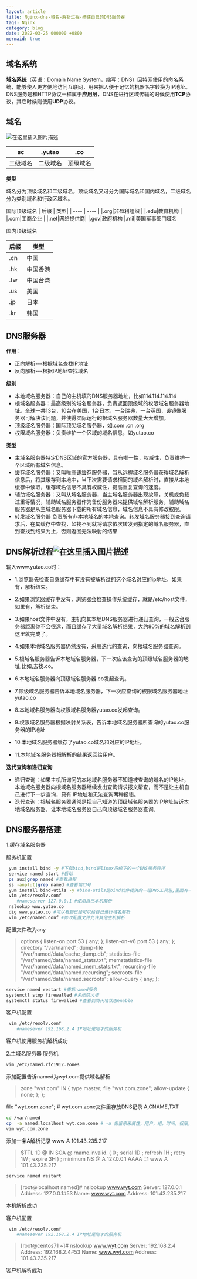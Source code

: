 ```yaml
---
layout: article
title: Nginx-dns-域名-解析过程-搭建自己的DNS服务器
tags: Nginx
category: blog
date: 2022-03-25 000000 +0800
mermaid: true
---
```


## 域名系统

**域名系统**（英语：Domain Name System，缩写：DNS）因特网使用的命名系统，能够使人更方便地访问互联网，用来把人便于记忆的机器名字转换为IP地址。DNS服务是和HTTP协议一样属于**应用层**，DNS在进行区域传输的时候使用**TCP**协议，其它时候则使用**UDP**协议。

## 域名


![在这里插入图片描述](https://img-blog.csdnimg.cn/9bcbdf8ed8f24d52ac675cd09c09cc9b.png?x-oss-process=image/watermark,type_d3F5LXplbmhlaQ,shadow_50,text_Q1NETiBAeXV0YW9fNTE3,size_20,color_FFFFFF,t_70,g_se,x_16)


 |  sc   | .yutao  |.co
 |  ----  | ----  | ---|
 |三级域名| 二级域名| 顶级域名|

 **类型**
 
 域名分为顶级域名和二级域名，顶级域名又可分为国际域名和国内域名，二级域名分为类别域名和行政区域名。
 
 国际顶级域名
 |  后缀   | 类型|
   |  ----  | ----  | 
 |.org|非盈利组织 |
  |.edu|教育机构 |
   |.com|工商企业 |
   |.net|网络提供商|
   |.gov|政府机构
   |.mil|美国军事部门域名
   
   国内顶级域名
   
   |  后缀   | 类型|
   |  ----  | ----  | 
 |.cn|中国|
  |.hk|中国香港 |
   |.tw|中国台湾 |
   |.us|美国|
   |.jp|日本|
   |.kr|韩国|
   


## DNS服务器
**作用**：
- 正向解析---根据域名查找IP地址
- 反向解析---根据IP地址查找域名

**级别**
- 本地域名服务器：自己的主机填的DNS服务器地址，比如114.114.114.114
- 根域名服务器：最高级别的域名服务器，负责返回顶级域的权限域名服务器地址。全球一共13台，10台在美国，1台日本，一台瑞典，一台英国，设镜像服务器可解决该问题，并使得实际运行的根域名服务器数量大大增加。
- 顶级域名服务器：国际顶尖域名服务器，如.com .cn .org
- 权限域名服务器：负责维护一个区域的域名信息，如yutao.co

**类型**
- 主域名服务器特定DNS区域的官方服务器，具有唯一性，权威性，负责维护一个区域所有域名信息。
- 缓存域名服务器：又叫唯高速缓存服务器，当从远程域名服务器获得域名解析信息后，将其缓存到本地中，当下次需要请求相同的域名解析时，直接从本地缓存中读取，缓存域名信息不具有权威性，提高重复查询的速度。
-  辅助域名服务器：又叫从域名服务器，当主域名服务器出现故障，关机或负载过重等情况，辅助域名服务器作为备份服务器来提供域名解析服务，辅助域名服务器是从主域名服务器下载的所有域名信息，域名信息不具有修改权限。
- 转发域名服务器
负责所有非本地域名的本地查询。转发域名服务器接到查询请求后，在其缓存中查找，如找不到就将请求依次转发到指定的域名服务器，直到查找到结果为止，否则返回无法映射的结果

## DNS解析过程![在这里插入图片描述](https://img-blog.csdnimg.cn/8d9206cb845c40b39e9b9ef27e6d8d99.png?x-oss-process=image/watermark,type_d3F5LXplbmhlaQ,shadow_50,text_Q1NETiBAeXV0YW9fNTE3,size_20,color_FFFFFF,t_70,g_se,x_16)
输入www.yutao.co时：


 - 1.浏览器先检查自身缓存中有没有被解析过的这个域名对应的ip地址，如果有，解析结束。

 - 2.如果浏览器缓存中没有，浏览器会检查操作系统缓存，就是/etc/host文件，如果有，解析结束。

 - 3.如果host文件中没有，主机向其本地DNS服务器进行递归查询，一般这台服务器距离你不会很远，而且缓存了大量域名解析结果，大约80%的域名解析到这里就完成了。

 - 4.如果本地域名服务器仍然没有，采用迭代的查询，向根域名服务器查询。

 - 5.根域名服务器告诉本地域名服务器，下一次应该查询的顶级域名服务器的地址,比如,去找.co。

 - 6.本地域名服务器向顶级域名服务器.co发起查询。

 - 7.顶级域名服务器告诉本地域名服务器，下一次应查询的权限域名服务器地址yutao.co

 - 8.本地域名服务器向权限域名服务器yutao.co发起查询。

 - 9.权限域名服务器根据映射关系表，告诉本地域名服务器所查询的yutao.co服务器的IP地址

 - 10.本地域名服务器缓存了yutao.co域名和对应的IP地址。

 - 11.本地域名服务器把解析的结果返回给用户。


**迭代查询和递归查询**
 - 递归查询：如果主机所询问的本地域名服务器不知道被查询的域名的IP地址，本地域名服务器向根域名服务器继续发出查询请求报文帮查，而不是让主机自己进行下一步查询，只有 IP地址和无法查询两种报错。
  - 迭代查询：根域名服务器通常是把自己知道的顶级域名服务器的IP地址告诉本地域名服务器，让本地域名服务器自己向顶级域名服务器查询。 
  
  ## DNS服务器搭建
1.缓存域名服务器
  
服务机配置
```bash
 yum install bind -y #下载bind,bind是linux系统下的一个DNS服务程序
 service named start #启动
 ps aux|grep named #查看进程
 ss -anplut|grep named #查看端口号
 yum install bind-utils -y #bind-utils是bind软件提供的一组DNS工具包,里面有一些DNS相关的工具.主要有:dig,host,nslookup,nsupdate.使用这些工具可以进行域名解析和DNS调试工作。
 vim /etc/resolv.conf
  	#nameserver 127.0.0.1 #使用自己本机解析
 nslookup www.yutao.co 
 dig www.yutao.co #可以看到已经可以给自己进行域名解析
 vim /etc/named.conf #修改配置文件允许其他主机解析   
```
配置文件改为any
>  options {
>         listen-on port 53 { any; };
>         listen-on-v6 port 53 { any; };
>         directory       "/var/named";
>         dump-file       "/var/named/data/cache_dump.db";
>         statistics-file "/var/named/data/named_stats.txt";
>         memstatistics-file "/var/named/data/named_mem_stats.txt";
>         recursing-file  "/var/named/data/named.recursing";
>         secroots-file   "/var/named/data/named.secroots";
>         allow-query     { any; };

```bash
service named restart #重启named服务
systemctl stop firewalled #关闭防火墙
systemctl status firewalled #查看到防火墙状态enable

```
客户机配置

```bash
 vim /etc/resolv.conf
    #namesever 192.168.2.4 IP地址是刚才的服务机
```
客户机使用服务机解析成功

2.主域名服务器
服务机
```bash
vim /etc/named.rfc1912.zones
```
添加配置告诉named为wyt.com提供域名解析


> zone "wyt.com" IN {
>        type master;
>         file "wyt.com.zone"; 
>        allow-update { none; }; };

file "wyt.com.zone";  # wyt.com.zone文件里存放DNS记录 A,CNAME,TXT

```bash
cd /var/named
cp  -a named.localhost wyt.com.cone # -a 保留原来属性，用户，组，时间，权限，因为named进程是name用户创建
vim wyt.com.zone 
```
添加一条A解析记录 www A 101.43.235.217
> $TTL 1D @       IN SOA  @ rname.invalid. (
>                                         0       ; serial
>                                         1D      ; refresh
>                                         1H      ; retry
>                                         1W      ; expire
>                                         3H )    ; minimum
>         NS      @
>         A       127.0.0.1
>         AAAA    ::1
>          www A 101.43.235.217

```bash
service named restart
```

> [root@localhost named]# nslookup www.wyt.com 
> Server:		127.0.0.1
> Address:	127.0.0.1#53
> Name:	www.wyt.com Address: 101.43.235.217

本机解析成功

客户机配置

```bash
 vim /etc/resolv.conf
    #namesever 192.168.2.4 IP地址是刚才的服务机
```

> [root@centos71 ~]# nslookup www.wyt.com 
> Server:		192.168.2.4
> Address:	192.168.2.4#53
> Name:	www.wyt.com Address: 101.43.235.217

客户机解析成功
